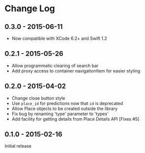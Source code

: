 # Change Log

## 0.3.0 - 2015-06-11

  - Now compatible with XCode 6.2+ and Swift 1.2

## 0.2.1 - 2015-05-26

  - Allow programmatic clearing of search bar
  - Add proxy access to container navigationItem for easier styling

## 0.2.0 - 2015-04-02

  - Change close button style
  - Use `place_id` for predictions now that `id` is deprecated
  - Allow Place objects to be created outside the library
  - Fix bug by renaming 'type' parameter to 'types'
  - Add facility for getting details from Place Details API [Fixes #5]

## 0.1.0 - 2015-02-16

Initial release
